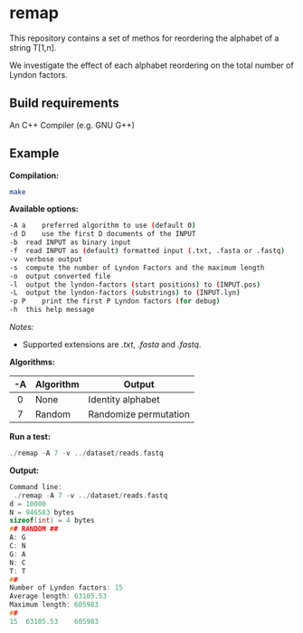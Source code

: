 # remap 

This repository contains a set of methos for reordering the alphabet of a string T\[1,n\].

We investigate the effect of each alphabet reordering on the total number of Lyndon factors.

## Build requirements

An C++ Compiler (e.g. GNU G++)

## Example

**Compilation:**

```sh
make
```

**Available options:**

```sh
-A a	preferred algorithm to use (default 0)
-d D	use the first D documents of the INPUT
-b	read INPUT as binary input 
-f	read INPUT as (default) formatted input (.txt, .fasta or .fastq)
-v	verbose output
-s	compute the number of Lyndon Factors and the maximum length
-o  output converted file
-l  output the lyndon-factors (start positions) to (INPUT.pos)
-L  output the lyndon-factors (substrings) to (INPUT.lyn)
-p P	print the first P Lyndon factors (for debug)
-h	this help message

```
_Notes:_ 
- Supported extensions are _.txt_, _.fasta_ and _.fastq_.

**Algorithms:**

| -A | Algorithm      |         Output           |
|:--:|----------------|--------------------------|
|  0 | None           |    Identity alphabet     |      
|  7 | Random         |    Randomize permutation |      


**Run a test:**

```c
./remap -A 7 -v ../dataset/reads.fastq
```

**Output:**

```c
Command line:
 ./remap -A 7 -v ../dataset/reads.fastq
d = 10000
N = 946583 bytes
sizeof(int) = 4 bytes
## RANDOM ##
A: G
C: N
G: A
N: C
T: T
##
Number of Lyndon factors: 15
Average length: 63105.53
Maximum length: 605983
##
15	63105.53	605983
```

